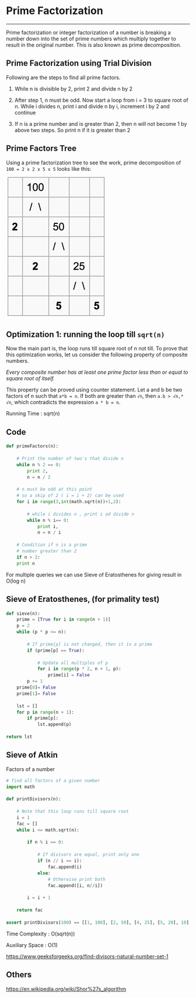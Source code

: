 # Prime Factorization

---

Prime factorization or integer factorization of a number is breaking a number down into the set of prime numbers which multiply together to result in the original number. This is also known as prime decomposition.

## Prime Factorization using Trial Division

Following are the steps to find all prime factors.

1. While n is divisible by 2, print 2 and divide n by 2

2. After step 1, n must be odd. Now start a loop from i = 3 to square root of n. While i divides n, print i and divide n by i, increment i by 2 and continue

3. If n is a prime number and is greater than 2, then n will not become 1 by above two steps. So print n if it is greater than 2

## Prime Factors Tree

Using a prime factorization tree to see the work, prime decomposition of `100 = 2 x 2 x 5 x 5` looks like this:

![100 50 ](media/Prime-Factorization-image1.png)

## Optimization 1: running the loop till `sqrt(n)`

Now the main part is, the loop runs till square root of n not till. To prove that this optimization works, let us consider the following property of composite numbers.

*Every composite number has at least one prime factor less than or equal to square root of itself.*

This property can be proved using counter statement. Let a and b be two factors of n such that `a*b = n`. If both are greater than `√n`, then `a.b > √n,* √n`, which contradicts the expression `a * b = n`.

Running Time : sqrt(n)

## Code

```python
def primeFactors(n):

    # Print the number of two's that divide n
    while n % 2 == 0:
        print 2,
        n = n / 2

    # n must be odd at this point
    # so a skip of 2 ( i = i + 2) can be used
    for i in range(3,int(math.sqrt(n))+1,2):

        # while i divides n , print i ad divide n
        while n % i== 0:
            print i,
            n = n / i

    # Condition if n is a prime
    # number greater than 2
    if n > 2:
    print n
```

For multiple queries we can use Sieve of Eratosthenes for giving result in O(log n)

## Sieve of Eratosthenes, (for primality test)

```python
def sieve(n):
    prime = [True for i in range(n + 1)]
    p = 2
    while (p * p <= n):

        # If prime[p] is not changed, then it is a prime
        if (prime[p] == True):

            # Update all multiples of p
            for i in range(p * 2, n + 1, p):
                prime[i] = False
        p += 1
    prime[0]= False
    prime[1]= False

    lst = []
    for p in range(n + 1):
        if prime[p]:
            lst.append(p)

return lst
```

## Sieve of Atkin

Factors of a number

```python
# find all factors of a given number
import math

def printDivisors(n):

    # Note that this loop runs till square root
    i = 1
    fac = []
    while i <= math.sqrt(n):

        if n % i == 0:

            # If divisors are equal, print only one
            if (n // i == i):
                fac.append(i)
            else:
                # Otherwise print both
                fac.append([i, n//i])

        i = i + 1

    return fac

assert printDivisors(100) == [[1, 100], [2, 50], [4, 25], [5, 20], 10]
```

Time Complexity : O(sqrt(n))

Auxiliary Space : O(1)

<https://www.geeksforgeeks.org/find-divisors-natural-number-set-1>

## Others

<https://en.wikipedia.org/wiki/Shor%27s_algorithm>
